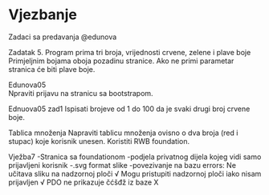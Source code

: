 # Vjezbanje
Zadaci sa predavanja @edunova

Zadatak 5. Program prima tri broja, vrijednosti crvene, zelene i plave boje
Primjeljnim bojama oboja pozadinu stranice. Ako ne primi parametar stranica će biti plave boje.

Edunova05  
  Npraviti prijavu na stranicu sa bootstrapom.

Ednuova05 zad1
  Ispisati brojeve od 1 do 100 da je svaki drugi broj crvene boje.
  
Tablica množenja
  Napraviti tablicu množenja ovisno o dva broja (red i stupac) koje korisnik unesen. Koristiti RWB foundation.

Vježba7
  -Stranica sa foundationom
  -podjela privatnog dijela kojeg vidi samo prijavljeni korisnik 
  -.svg format slike
  -povezivanje na bazu
  errors:
    Ne učitava sliku na nadzornoj ploči √
    Mogu pristupiti nadzornoj ploči iako nisam prijavljen √
    PDO ne prikazuje čćšđž iz baze X
